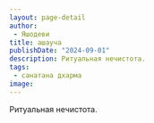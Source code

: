 ```yaml
---
layout: page-detail
author:
 - Яшодеви
title: ашауча
publishDate: "2024-09-01"
description: Ритуальная нечистота.
tags:
 - санатана дхарма
image: 
---
```


Ритуальная нечистота.

